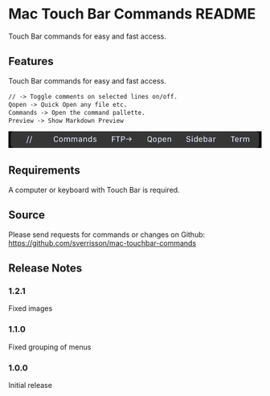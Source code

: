# Mac Touch Bar Commands README

Touch Bar commands for easy and fast access.

## Features

Touch Bar commands for easy and fast access. 
```Term -> Toggle the built in terminal on/off.
// -> Toggle comments on selected lines on/off.
Qopen -> Quick Open any file etc.
Commands -> Open the command pallette.
Preview -> Show Markdown Preview
```

![Touch Bar with commands](https://github.com/sverrisson/mac-touchbar-commands/blob/master/src/images/TouchBarCommands.png?raw=true "Touch Bar with commands")

## Requirements

A computer or keyboard with Touch Bar is required.

## Source

Please send requests for commands or changes on Github: https://github.com/sverrisson/mac-touchbar-commands

## Release Notes

### 1.2.1

Fixed images

### 1.1.0

Fixed grouping of menus

### 1.0.0

Initial release
